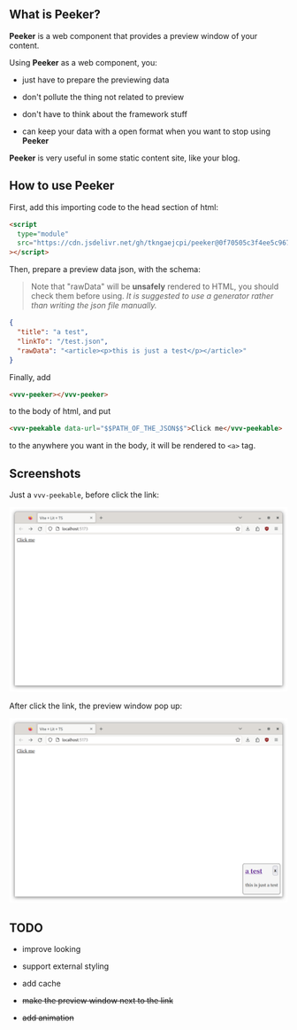 ## What is Peeker?

**Peeker** is a web component that provides a preview window of your content.

Using **Peeker** as a web component, you:

- just have to prepare the previewing data

- don't pollute the thing not related to preview

- don't have to think about the framework stuff

- can keep your data with a open format when you want to stop using **Peeker**

**Peeker** is very useful in some static content site, like your blog.

## How to use Peeker

First, add this importing code to the head section of html:

```html
<script
  type="module"
  src="https://cdn.jsdelivr.net/gh/tkngaejcpi/peeker@0f70505c3f4ee5c967152bbd7fbad04edc54aa39/peeker.min.js"
></script>
```

Then, prepare a preview data json, with the schema:

> Note that "rawData" will be **unsafely** rendered to HTML, you should check them before using. _It is suggested to use a generator rather than writing the json file manually._

```json
{
  "title": "a test",
  "linkTo": "/test.json",
  "rawData": "<article><p>this is just a test</p></article>"
}
```

Finally, add

```html
<vvv-peeker></vvv-peeker>
```

to the body of html, and put

```html
<vvv-peekable data-url="$$PATH_OF_THE_JSON$$">Click me</vvv-peekable>
```

to the anywhere you want in the body, it will be rendered to `<a>` tag.

## Screenshots

Just a `vvv-peekable`, before click the link:

![](./screenshots/0.png)

After click the link, the preview window pop up:

![](./screenshots/1.png)

## TODO

- improve looking

- support external styling

- add cache

- ~~make the preview window next to the link~~

- ~~add animation~~
